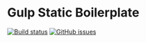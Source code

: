 # Gulp Static Boilerplate

[![Build status](https://img.shields.io/github/workflow/status/dark-rising/gsb/Node%20CI)](https://github.com/dark-rising/gsb/actions?query=workflow%3A%22Node+CI%22)
[![GitHub issues](https://img.shields.io/github/issues/dark-rising/gsb.svg?style=flat)](https://github.com/dark-rising/gsb/issues)


